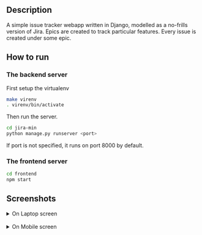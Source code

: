
## Description

A simple issue tracker webapp written in Django, modelled as a no-frills version of Jira.
Epics are created to track particular features.
Every issue is created under some epic.

## How to run

### The backend server

First setup the virtualenv

```sh
make virenv
. virenv/bin/activate
```

Then run the server.

```sh
cd jira-min
python manage.py runserver <port>
```
If port is not specified, it runs on port 8000 by default.

### The frontend server

```sh
cd frontend
npm start
```
## Screenshots
<details>
  <summary>On Laptop screen</summary>

<br>
Home page
<br><br>
<img src="https://user-images.githubusercontent.com/42782646/184549843-f70a390b-3597-4515-94f0-9b8b458caa22.png" width="600">

<br>
Login View
<br><br>
<img src="https://user-images.githubusercontent.com/42782646/184549846-2799cd93-f24d-4bfa-a3a9-bd00c1ba3827.png" width="600">

<br>
Sign up view
<br><br>
<img src="https://user-images.githubusercontent.com/42782646/184549850-27752ad9-900b-49d9-b733-ab1bb79ed15a.png" width="600">

<br>
All epic view
<br><br>
<img src="https://user-images.githubusercontent.com/42782646/184549851-7876512b-3574-4135-a4f1-b8f63121f364.png" width="600">

<br>
Single epic view
<br><br>
<img src="https://user-images.githubusercontent.com/42782646/184549857-8fdc11bb-e8f0-4f73-96a7-a64995c04f00.png" width="600">
  
</details>

<br>

<details>
  <summary>On Mobile screen</summary>

<br>
Issue Edit view
<br><br>
<img src="https://user-images.githubusercontent.com/42782646/184549919-26131933-ca46-4328-b30e-930a0ecaab9a.png" width="300">

<br>
Single Issue View
<br><br>
<img src="https://user-images.githubusercontent.com/42782646/184549923-29fbab1d-6ae9-4bc9-9838-3d0234395d15.png" width="300">

<br>
Single Epic View. Shows all issues under it. Has floating button to add new issues under this epic. 
<br><br>
<img src="https://user-images.githubusercontent.com/42782646/184549924-7640e778-8ab1-4507-8fda-1f0b79c881d5.png" width="300">

<br>
Progressive Navbar
<br><br>
<img src="https://user-images.githubusercontent.com/42782646/184549926-383e00d1-d318-4cad-980f-1e5831836a24.png" width="300">

<br>
Logging out. Redirects to home page.
<br><br>
<img src="https://user-images.githubusercontent.com/42782646/184549927-650dda3e-9a4d-41eb-ae26-a01ade09728d.png" width="300">

<br>
Home page
<br><br>
<img src="https://user-images.githubusercontent.com/42782646/184549929-7733d5b9-dee1-4efc-846c-7b04c6f7c46c.png" width="300">

<br>
Login View
<br><br>
<img src="https://user-images.githubusercontent.com/42782646/184549933-9500b9ad-f634-4492-a9aa-a7d830bc3e8c.png" width="300">

<br>
All epics view. Has floating button to create epics.
<br><br>
<img src="https://user-images.githubusercontent.com/42782646/184549934-9648c499-de81-4d3e-a8ae-aa1c7c56d903.png" width="300">

<br>
All issues view. Has floating button to create issues.
<br><br>
<img src="https://user-images.githubusercontent.com/42782646/184551899-4dfd9e07-4903-4098-bb10-b23b0347492a.png" width="300">

  
</details>
